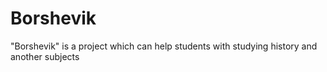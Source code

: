 # Borshevik
"Borshevik" is a project which can help students with studying history and another subjects
